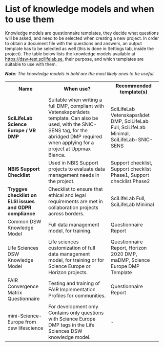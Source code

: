 # List of knowledge models and when to use them

<!-- This page is only visible from the dsw-test instance, since knowledge model selection is not allowed at production site -->

Knowledge models are questionnaire templates, they decide what questions will be asked, and need to be selected when creating a new project. In order to obtain a document file with the questions and answers, an output template has to be selected as well (this is done in Settings tab, inside the project). The table below lists the knowledge models available at <https://dsw-test.scilifelab.se>, their purpose, and which templates are suitable to use with them.

***Note:** The knowledge models in bold are the most likely ones to be useful.*

<div class="container">
    <table class="table-style1">
        <tr class="table-style1">
            <th class="table-th">Name</th>
            <th class="table-th">When use?</th>
            <th class="table-th">Recommended template(s)</th>
        </tr>
        <tr class="table-style1">
            <td class="table-tr1"><b>SciLifeLab Science Europe / VR DMP</b></td>
            <td class="table-tr1">Suitable when writing a full DMP, compliant with Vetenskapsrådets template. 
                Can also be used, with the SNIC-SENS tag, for the abridged DMP required 
                when applying for a project at Uppmax Bianca.
            </td>
            <td class="table-tr1">SciLifeLab Vetenskapsrådet DMP, SciLifeLab Full, SciLifeLab Minimal, SciLifeLab-SNIC-SENS</td>
        </tr>
        <tr class="table-style1">
            <td class="table-tr1"><b>NBIS Support Checklist</b></td>
            <td class="table-tr1">Used in NBIS Support projects to evaluate data 
                management needs in the project.
            </td>
            <td class="table-tr1">Support checklist, Support checklist Phase1, Support checklist Phase2</td>
        </tr>
        <tr class="table-style1">
            <td class="table-tr1"><b>Tryggve checklist on ELSI issues and GDPR compliance</b></td>
            <td class="table-tr1">Checklist to ensure that ethical and legal requirements are met in 
                collaboration projects across borders.
            </td>
            <td class="table-tr1">SciLifeLab Full, SciLifeLab Minimal</td>
        </tr>
        <tr class="table-style1">
            <td class="table-tr1">Common DSW Knowledge Model</td>
            <td class="table-tr1">Full data management model, for training.</td>
            <td class="table-tr1">Questionnaire Report</td>
        </tr>
        <tr class="table-style1">
            <td class="table-tr1">Life Sciences DSW Knowledge Model</td>
            <td class="table-tr1">Life sciences customization of full data management model, for training 
                or for Science Europe or Horizon projects.</td>
            <td class="table-tr1">Questionnaire Report, Horizon 2020 DMP, maDMP, Science Europe DMP Template</td>
        </tr>
        <tr class="table-style1">
            <td class="table-tr1">FAIR Convergence Matrix Questionnaire</td>
            <td class="table-tr1">Testing and training of FAIR Implementation Profiles for communities.</td>
            <td class="table-tr1">Questionnaire Report</td>
        </tr>
        <tr class="table-style1">
            <td class="table-tr1">mini-Science-Europe from dsw lifescience</td>
            <td class="table-tr1">For development only. Contains only questions with Science Europe DMP tags in 
                the Life Sciences DSW knowledge model.</td>
            <td class="table-tr1">-</td>
        </tr>
    </table>                
</div>